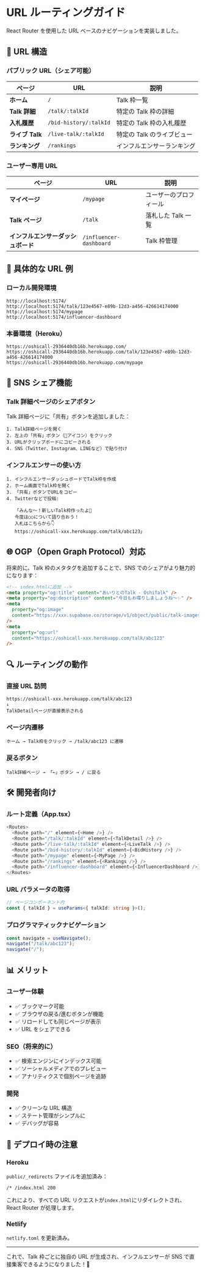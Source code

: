 # URL ルーティングガイド

React Router を使用した URL ベースのナビゲーションを実装しました。

## 🔗 URL 構造

### パブリック URL（シェア可能）

| ページ          | URL                    | 説明                       |
| --------------- | ---------------------- | -------------------------- |
| **ホーム**      | `/`                    | Talk 枠一覧                |
| **Talk 詳細**   | `/talk/:talkId`        | 特定の Talk 枠の詳細       |
| **入札履歴**    | `/bid-history/:talkId` | 特定の Talk 枠の入札履歴   |
| **ライブ Talk** | `/live-talk/:talkId`   | 特定の Talk のライブビュー |
| **ランキング**  | `/rankings`            | インフルエンサーランキング |

### ユーザー専用 URL

| ページ                             | URL                     | 説明                   |
| ---------------------------------- | ----------------------- | ---------------------- |
| **マイページ**                     | `/mypage`               | ユーザーのプロフィール |
| **Talk ページ**                    | `/talk`                 | 落札した Talk 一覧     |
| **インフルエンサーダッシュボード** | `/influencer-dashboard` | Talk 枠管理            |

## 🎯 具体的な URL 例

### ローカル開発環境

```
http://localhost:5174/
http://localhost:5174/talk/123e4567-e89b-12d3-a456-426614174000
http://localhost:5174/mypage
http://localhost:5174/influencer-dashboard
```

### 本番環境（Heroku）

```
https://oshicall-2936440db16b.herokuapp.com/
https://oshicall-2936440db16b.herokuapp.com/talk/123e4567-e89b-12d3-a456-426614174000
https://oshicall-2936440db16b.herokuapp.com/mypage
```

## 📱 SNS シェア機能

### Talk 詳細ページのシェアボタン

Talk 詳細ページに「共有」ボタンを追加しました：

```
1. Talk詳細ページを開く
2. 左上の「共有」ボタン（🔗アイコン）をクリック
3. URLがクリップボードにコピーされる
4. SNS（Twitter、Instagram、LINEなど）で貼り付け
```

### インフルエンサーの使い方

```
1. インフルエンサーダッシュボードでTalk枠を作成
2. ホーム画面でTalk枠を開く
3. 「共有」ボタンでURLをコピー
4. Twitterなどで投稿:

   「みんな〜！新しいTalk枠作ったよ🎉
   今度は○○について語り合おう！
   入札はこちらから👇
   https://oshicall-xxx.herokuapp.com/talk/abc123」
```

## 🌐 OGP（Open Graph Protocol）対応

将来的に、Talk 枠のメタタグを追加することで、SNS でのシェアがより魅力的になります：

```html
<!-- index.htmlに追加 -->
<meta property="og:title" content="あいりとのTalk - OshiTalk" />
<meta property="og:description" content="今日もお喋りしましょうね〜✨" />
<meta
  property="og:image"
  content="https://xxx.supabase.co/storage/v1/object/public/talk-images/1.jpg"
/>
<meta
  property="og:url"
  content="https://oshicall-xxx.herokuapp.com/talk/abc123"
/>
```

## 🔍 ルーティングの動作

### 直接 URL 訪問

```
https://oshicall-xxx.herokuapp.com/talk/abc123
↓
TalkDetailページが直接表示される
```

### ページ内遷移

```
ホーム → Talk枠をクリック → /talk/abc123 に遷移
```

### 戻るボタン

```
Talk詳細ページ → 「←」ボタン → / に戻る
```

## 🛠️ 開発者向け

### ルート定義（App.tsx）

```typescript
<Routes>
  <Route path="/" element={<Home />} />
  <Route path="/talk/:talkId" element={<TalkDetail />} />
  <Route path="/live-talk/:talkId" element={<LiveTalk />} />
  <Route path="/bid-history/:talkId" element={<BidHistory />} />
  <Route path="/mypage" element={<MyPage />} />
  <Route path="/rankings" element={<Rankings />} />
  <Route path="/influencer-dashboard" element={<InfluencerDashboard />} />
</Routes>
```

### URL パラメータの取得

```typescript
// ページコンポーネント内
const { talkId } = useParams<{ talkId: string }>();
```

### プログラマティックナビゲーション

```typescript
const navigate = useNavigate();
navigate("/talk/abc123");
navigate("/");
```

## 📊 メリット

### ユーザー体験

- ✅ ブックマーク可能
- ✅ ブラウザの戻る/進むボタンが機能
- ✅ リロードしても同じページが表示
- ✅ URL をシェアできる

### SEO（将来的に）

- ✅ 検索エンジンにインデックス可能
- ✅ ソーシャルメディアでのプレビュー
- ✅ アナリティクスで個別ページを追跡

### 開発

- ✅ クリーンな URL 構造
- ✅ ステート管理がシンプルに
- ✅ デバッグが容易

## 🚀 デプロイ時の注意

### Heroku

`public/_redirects` ファイルを追加済み：

```
/* /index.html 200
```

これにより、すべての URL リクエストが`index.html`にリダイレクトされ、React Router が処理します。

### Netlify

`netlify.toml` を更新済み。

---

これで、Talk 枠ごとに独自の URL が生成され、インフルエンサーが SNS で直接集客できるようになりました！🎉

